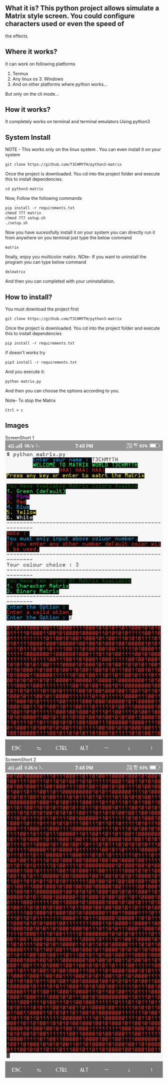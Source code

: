 ## What it is?                                                                                                         This python project allows simulate a Matrix style screen. You could configure characters used or even the speed of
the effects.

## Where it works?
It can work on following platforms
1. Termux
2. Any linux os                                                                                                        3. Windows
4. And on other platforms where python works...

But only on the cli mode...

## How it works?
It completely works on terminal and terminal emulators
Using python3

## System Install
NOTE - 
This works only on the linux system
.
You can even install it on your system

```
git clone https://github.com/T3CHMYTH/python3-matrix

```
Once the project is downloaded. You cd into the project folder and execute this to install dependencies.
```
cd python3-matrix
```
Now, Follow the following commands
```
pip install -r requirements.txt
chmod 777 matrix
chmod 777 setup.sh
./setup.sh

```
Now you have sucessfully install it on your system you can directly run it from
anywhere on you terminal just type the below command
```
matrix
```
finally, enjoy you multicolor matirx.
NOte- 
If you want to uninstall the program you can type below command
```
delmatrix
```
And then you can completed with your uninstallation.

## How to install?
You must download the project first

```
git clone https://github.com/T3CHMYTH/python3-matrix

```

Once the project is downloaded. You cd into the project folder and execute this to install dependencies

```
pip install -r requirements.txt

```
if doesn't works try

```
pip3 install -r requirements.txt

```

And you execute it:

```
python matrix.py

```

And then you can choose the options according to you.

Note-
To stop the Matrix

```
Ctrl + c

```
## Images
ScreenShort 1
![](Images/termux-screen-short.jpg)
ScreemShort 2
![](Images/termux-screenshot-2.jpg)

